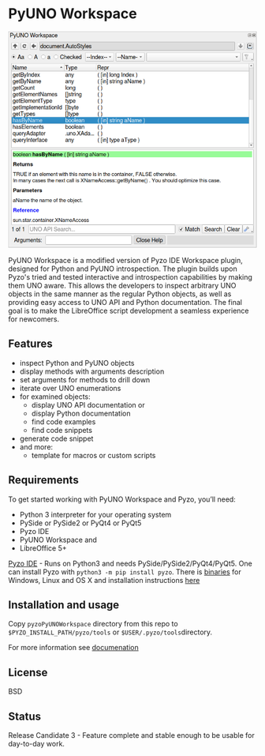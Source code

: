 # PyUNO Workspace

<p align="center">
    <img src="/images/workspace.png">
</p>


PyUNO Workspace is a modified version of Pyzo IDE Workspace plugin, designed for Python and PyUNO introspection. The plugin builds upon Pyzo's tried and tested interactive and introspection capabilities by making them UNO aware. This allows the developers to inspect arbitrary UNO objects in the same manner as the regular Python objects, as well as providing easy access to UNO API and Python documentation. The final goal is to make the LibreOffice script development a seamless experience for newcomers.  

## Features

* inspect Python and PyUNO objects
* display methods with arguments description
* set arguments for methods to drill down
* iterate over UNO enumerations
* for examined objects:
  * display UNO API documentation or
  * display Python documentation
  * find code examples
  * find code snippets
* generate code snippet
* and more:
  * template for macros or custom scripts

## Requirements

To get started working with PyUNO Workspace and Pyzo, you’ll need:
* Python 3 interpreter for your operating system
* PySide or PySide2 or PyQt4 or PyQt5
* Pyzo IDE
* PyUNO Workspace and
* LibreOffice 5+

[Pyzo IDE](https://github.com/pyzo/pyzo) - Runs on Python3 and needs PySide/PySide2/PyQt4/PyQt5. One can install Pyzo with `python3 -m pip install pyzo`. There is [binaries](http://www.pyzo.org/start.html) for Windows, Linux and OS X and installation instructions [here](http://www.pyzo.org/install.html#install) 

## Installation and usage

Copy `pyzoPyUNOWorkspace` directory from this repo to `$PYZO_INSTALL_PATH/pyzo/tools` or `$USER/.pyzo/tools`directory.

For more information see [documenation](https://github.com/kelsa-pi/PyUNO_Workspace/wiki) 

## License
BSD

## Status
Release Candidate 3 - Feature complete and stable enough to be usable for day-to-day work.

